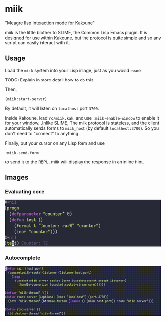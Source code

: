 # miik
"Meagre lIsp Interaction mode for Kakoune"

miik is the little brother to SLIME, the Common Lisp Emacs plugin.
It is designed for use within Kakoune, but the protocol is quite simple
and so any script can easily interact with it.

## Usage
Load the `miik` system into your Lisp image, just as you would `swank`

TODO: Explain in more detail how to do this

Then,
```
(miik:start-server)
```
By default, it will listen on `localhost` port `3700`.

Inside Kakoune, load `rc/miik.kak`, and use `:miik-enable-window` to enable it for your window.
Unlike SLIME, The miik protocol is stateless,
and the client automatically sends forms to `miik_host`
(by default `localhost:3700`).
So you don't need to "connect" to anything.

Finally, put your cursor on any Lisp form and use
```
:miik-send-form
```
to send it to the REPL.
miik will display the response in an inline hint.

## Images
### Evaluating code
![miik overlay](images/evaluating_mutable_state.png)

### Autocomplete
![miik autocomplete](images/autocomplete.gif)
